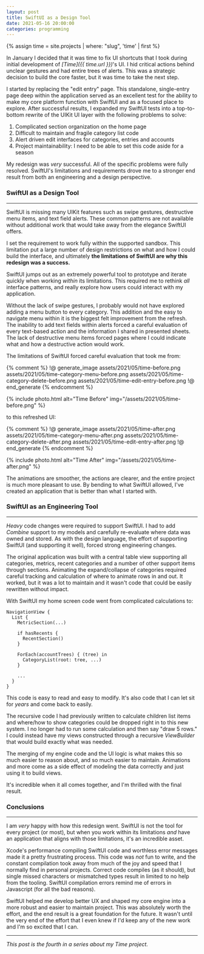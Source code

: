```yaml
---
layout: post
title: SwiftUI as a Design Tool
date: 2021-05-16 20:00:00
categories: programming
---
```


{% assign time = site.projects | where: "slug", 'time'  | first %}

In January I decided that it was time to fix UI shortcuts that I took during initial
development of _[Time]({{ time.url }})_'s UI. I hid critical actions behind unclear
gestures and had entire trees of alerts. This was a strategic decision to build
the core faster, but it was time to take the next step.

I started by replacing the "edit entry" page. This standalone, single-entry page
deep within the application served as an excellent test for the ability to make
my core platform function with SwiftUI and as a focused place to explore. After
successful results, I expanded my SwiftUI tests into a top-to-bottom rewrite of
the UIKit UI layer with the following problems to solve:

1. Complicated section organization on the home page
1. Difficult to maintain and fragile category list code
1. Alert driven edit interfaces for categories, entries and accounts
1. Project maintainability: I need to be able to set this code aside for a season

My redesign was _very_ successful. All of the specific problems were fully resolved.
SwiftUI's limitations and requirements drove me to a stronger end result from both
an engineering and a design perspective.

### SwiftUI as a Design Tool
----------------------------

SwiftUI is missing many UIKit features such as swipe gestures, destructive menu items,
and text field alerts. These common patterns are not available without additional
work that would take away from the elegance SwiftUI offers.

I set the requirement to work fully within the supported sandbox. This limitation
put a large number of design restrictions on what and how I could build the interface,
and ultimately **the limitations of SwiftUI are why this redesign was a success.**

SwiftUI jumps out as an extremely powerful tool to prototype and iterate quickly
when working _within_ its limitations. This required me to rethink _all_ interface
patterns, and really explore how users could interact with my application.

Without the lack of swipe gestures, I probably would not have explored adding a
menu button to every category. This addition and the easy to navigate menu within
it is the biggest felt improvement from the refresh. The inability to add text
fields within alerts forced a careful evaluation of every text-based action and
the information I shared in presented sheets. The lack of destructive menu items
forced pages where I could indicate what and how a destructive action would work.

The limitations of SwiftUI forced careful evaluation that took me from:

{% comment %}
!@ generate_image assets/2021/05/time-before.png
  assets/2021/05/time-category-menu-before.png
  assets/2021/05/time-category-delete-before.png
  assets/2021/05/time-edit-entry-before.png
!@ end_generate
{% endcomment %}

{% include photo.html alt="Time Before" img="/assets/2021/05/time-before.png" %}

to this refreshed UI:

{% comment %}
!@ generate_image assets/2021/05/time-after.png
  assets/2021/05/time-category-menu-after.png
  assets/2021/05/time-category-delete-after.png
  assets/2021/05/time-edit-entry-after.png
!@ end_generate
{% endcomment %}

{% include photo.html alt="Time After" img="/assets/2021/05/time-after.png" %}

The animations are smoother, the actions are clearer, and the entire project
is much more pleasant to use. By bending to what SwiftUI allowed, I've created
an application that is better than what I started with.

### SwiftUI as an Engineering Tool
----------------------------------

_Heavy_ code changes were required to support SwiftUI. I had to add _Combine_ support
to my models and carefully re-evaluate where data was owned and stored. As with
the design language, the effort of supporting SwiftUI (and supporting it well),
forced strong engineering changes.

The original application was built with a central table view supporting all
categories, metrics, recent categories and a number of other support items
through sections. Animating the expand/collapse of categories required careful
tracking and calculation of where to animate rows in and out. It worked, but it
was a lot to maintain and it wasn't code that could be easily rewritten without
impact.

With SwiftUI my home screen code went from complicated calculations to:

```
NavigationView {
  List {
    MetricSection(...)

    if hasRecents {
      RecentSection()
    }

    ForEach(accountTrees) { (tree) in
      CategoryList(root: tree, ...)
    }

    ...
  }
}
```

This code is easy to read and easy to modify. It's also code that I can let sit for
_years_ and come back to easily.

The recursive code I had previously written to calculate children list items
and where/how to show categories could be dropped right in to this new system.
I no longer had to run some calculation and then say "draw 5 rows." I could instead
have my views constructed through a recursive _ViewBuilder_ that would build
exactly what was needed.

The merging of my engine code and the UI logic is what makes this so much easier
to reason about, and so much easier to maintain. Animations and more come as a
side effect of modeling the data correctly and just using it to build views.

It's incredible when it all comes together, and I'm thrilled with the final result.

### Conclusions
---------------

I am _very_ happy with how this redesign went. SwiftUI is not the tool for every
project (or most), but when you work within its limitations _and_ have an application
that aligns with those limitations, it's an incredible asset.

Xcode's performance compiling SwiftUI code and worthless error messages made it a
pretty frustrating process. This code was _not_ fun to write, and the constant
compilation took away from much of the joy and speed that I normally find in personal
projects. Correct code compiles (as it should), but single missed characters or mismatched
types result in limited to no help from the tooling. SwiftUI compilation errors
remind me of errors in Javascript (for all the bad reasons).

SwiftUI helped me develop better UX and shaped my core engine into a more robust
and easier to maintain project. This was absolutely worth the effort, and the end
result is a great foundation for the future. It wasn't until the very end of the
effort that I even knew if I'd keep any of the new work and I'm so excited that I can.

---

_This post is the fourth in a series about my Time project._
